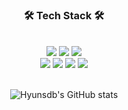 

<div align="center">  
  <h3><b>🛠 Tech Stack 🛠</b></h3>
  </br>
  
<img src="https://img.shields.io/badge/JAVA-007396?style=flat-square&logo=JAVA&logoColor=white"/>
<img src="https://img.shields.io/badge/SpringBoot-6DB33F?style=flat-square&logo=SpringBoot&logoColor=white"/>
<img src="https://img.shields.io/badge/IntelliJ-000000?style=flat-square&logo=IntelliJIDEA&logoColor=white"/> </br>
<img src="https://img.shields.io/badge/Python-3776AB?style=flat-square&logo=Python&logoColor=white"/>
<img src="https://img.shields.io/badge/Django-092E20?style=flat-square&logo=Django&logoColor=white"/>
<img src="https://img.shields.io/badge/TypeScript-3178C6?style=flat-square&logo=TypeScript&logoColor=white"/>
<img src="https://img.shields.io/badge/NestJS-E0234E?style=flat-square&logo=NestJS&logoColor=white"/>
</br></br>


![Hyunsdb's GitHub stats](https://github-readme-stats.vercel.app/api?username=Hyunsdb&show_icons=true&theme=tokyonight)

</div>


<!--
**Hyunsdb/Hyunsdb** is a ✨ _special_ ✨ repository because its `README.md` (this file) appears on your GitHub profile.

Here are some ideas to get you started:

- 🔭 I’m currently working on ...
- 🌱 I’m currently learning ...
- 👯 I’m looking to collaborate on ...
- 🤔 I’m looking for help with ...
- 💬 Ask me about ...
- 📫 How to reach me: ...
- 😄 Pronouns: ...
- ⚡ Fun fact: ...
-->
